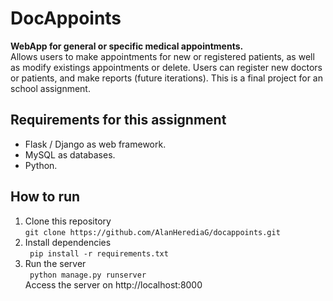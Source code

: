 # DocAppoints
**WebApp for general or specific medical appointments.**   
Allows users to make appointments for new or registered patients, as well as modify existings appointments or delete. Users can register new doctors or patients, and make reports (future iterations). This is a final project for an school assignment.

## Requirements for this assignment  
* Flask / Django as web framework.
* MySQL as databases.
* Python.

## How to run
1. Clone this repository  
``` git clone https://github.com/AlanHerediaG/docappoints.git ```
2. Install dependencies  
``` pip install -r requirements.txt```
3. Run the server  
``` python manage.py runserver```  
Access the server on http://localhost:8000
